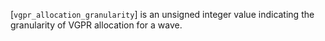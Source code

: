 [`vgpr_allocation_granularity`] is
an unsigned integer value indicating the granularity of VGPR allocation
for a wave.